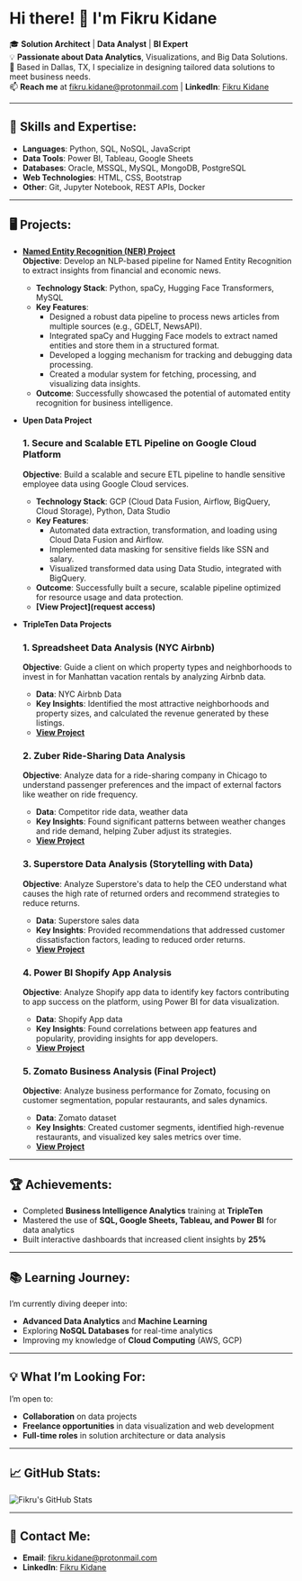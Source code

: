 # Hi there! 👋 I'm Fikru Kidane

🎓 **Solution Architect** | **Data Analyst** | **BI Expert**  
💡 **Passionate about Data Analytics**, Visualizations, and Big Data Solutions.  
📍 Based in Dallas, TX, I specialize in designing tailored data solutions to meet business needs.  
📫 **Reach me** at [fikru.kidane@protonmail.com](mailto:fikru.kidane@protonmail.com) | **LinkedIn**: [Fikru Kidane](https://www.linkedin.com/in/fikru-yifter-kidane)

---

## 🔧 **Skills and Expertise**:
- **Languages**: Python, SQL, NoSQL, JavaScript
- **Data Tools**: Power BI, Tableau, Google Sheets
- **Databases**: Oracle, MSSQL, MySQL, MongoDB, PostgreSQL
- **Web Technologies**: HTML, CSS, Bootstrap
- **Other**: Git, Jupyter Notebook, REST APIs, Docker

---

## 🖥️ **Projects**:

- **[Named Entity Recognition (NER) Project](https://github.com/fikrukidane/NER-Project)**  
    **Objective**: Develop an NLP-based pipeline for Named Entity Recognition to extract insights from financial and economic news.  
    - **Technology Stack**: Python, spaCy, Hugging Face Transformers, MySQL  
    - **Key Features**:  
        - Designed a robust data pipeline to process news articles from multiple sources (e.g., GDELT, NewsAPI).  
        - Integrated spaCy and Hugging Face models to extract named entities and store them in a structured format.  
        - Developed a logging mechanism for tracking and debugging data processing.  
        - Created a modular system for fetching, processing, and visualizing data insights.  
    - **Outcome**: Successfully showcased the potential of automated entity recognition for business intelligence.  

- **Upen Data Project**
  
    ### 1. Secure and Scalable ETL Pipeline on Google Cloud Platform
    **Objective**: Build a scalable and secure ETL pipeline to handle sensitive employee data using Google Cloud services.  
    - **Technology Stack**: GCP (Cloud Data Fusion, Airflow, BigQuery, Cloud Storage), Python, Data Studio  
    - **Key Features**: 
      - Automated data extraction, transformation, and loading using Cloud Data Fusion and Airflow.  
      - Implemented data masking for sensitive fields like SSN and salary.  
      - Visualized transformed data using Data Studio, integrated with BigQuery.
    - **Outcome**: Successfully built a secure, scalable pipeline optimized for resource usage and data protection.  
    - **[View Project](request access)**
  
- **TripleTen Data Projects** 
  
    ### 1. Spreadsheet Data Analysis (NYC Airbnb)
    **Objective**: Guide a client on which property types and neighborhoods to invest in for Manhattan vacation rentals by analyzing Airbnb data.  
    - **Data**: NYC Airbnb Data  
    - **Key Insights**: Identified the most attractive neighborhoods and property sizes, and calculated the revenue generated by these listings.
    - **[View Project](https://github.com/fikrukidane/Spreadsheet-Data-Analysis-NYC-Airbnb-)**
        
    ### 2. Zuber Ride-Sharing Data Analysis
    **Objective**: Analyze data for a ride-sharing company in Chicago to understand passenger preferences and the impact of external factors like weather on ride frequency.  
    - **Data**: Competitor ride data, weather data  
    - **Key Insights**: Found significant patterns between weather changes and ride demand, helping Zuber adjust its strategies.  
    - **[View Project](https://github.com/fikrukidane/Zuber-Ride-Sharing-Data-Analysis-)**
        
    ### 3. Superstore Data Analysis (Storytelling with Data)
    **Objective**: Analyze Superstore's data to help the CEO understand what causes the high rate of returned orders and recommend strategies to reduce returns.  
    - **Data**: Superstore sales data  
    - **Key Insights**: Provided recommendations that addressed customer dissatisfaction factors, leading to reduced order returns.  
    - **[View Project](https://github.com/fikrukidane/Superstore-Data-Analysis-)**
        
    ### 4. Power BI Shopify App Analysis
    **Objective**: Analyze Shopify app data to identify key factors contributing to app success on the platform, using Power BI for data visualization.  
    - **Data**: Shopify App data  
    - **Key Insights**: Found correlations between app features and popularity, providing insights for app developers.  
    - **[View Project](https://github.com/fikrukidane/PowerBI-Shopify-App-Analysis-)**
        
    ### 5. Zomato Business Analysis (Final Project)
    **Objective**: Analyze business performance for Zomato, focusing on customer segmentation, popular restaurants, and sales dynamics.  
    - **Data**: Zomato dataset  
    - **Key Insights**: Created customer segments, identified high-revenue restaurants, and visualized key sales metrics over time.  
    - **[View Project](https://github.com/fikrukidane/Zomato-Business-Analysis-)**

---

## 🏆 **Achievements**:
- Completed **Business Intelligence Analytics** training at **TripleTen**
- Mastered the use of **SQL, Google Sheets, Tableau, and Power BI** for data analytics
- Built interactive dashboards that increased client insights by **25%**

---

## 📚 **Learning Journey**:
I’m currently diving deeper into:
- **Advanced Data Analytics** and **Machine Learning**
- Exploring **NoSQL Databases** for real-time analytics
- Improving my knowledge of **Cloud Computing** (AWS, GCP)

---

## 💡 **What I’m Looking For**:
I’m open to:
- **Collaboration** on data projects
- **Freelance opportunities** in data visualization and web development
- **Full-time roles** in solution architecture or data analysis

---

## 📈 **GitHub Stats**:
![Fikru's GitHub Stats](https://github-readme-stats.vercel.app/api?username=your-github&show_icons=true&theme=radical)

---

## 📩 **Contact Me**:
- **Email**: [fikru.kidane@protonmail.com](mailto:fikru.kidane@protonmail.com)
- **LinkedIn**: [Fikru Kidane](https://www.linkedin.com/in/fikru-kidane)

